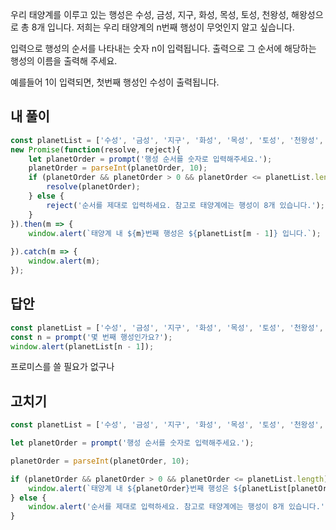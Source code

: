우리 태양계를 이루고 있는 행성은 수성, 금성, 지구, 화성, 목성, 토성, 천왕성, 해왕성으로 총 8개 입니다. 저희는 우리 태양계의 n번째 행성이 무엇인지 알고 싶습니다.

입력으로 행성의 순서를 나타내는 숫자 n이 입력됩니다. 
출력으로 그 순서에 해당하는 행성의 이름을 출력해 주세요.

예를들어 1이 입력되면, 첫번째 행성인 수성이 출력됩니다.
## 내 풀이
```js
const planetList = ['수성', '금성', '지구', '화성', '목성', '토성', '천왕성', '해왕성'];
new Promise(function(resolve, reject){
    let planetOrder = prompt('행성 순서를 숫자로 입력해주세요.');
    planetOrder = parseInt(planetOrder, 10);
    if (planetOrder && planetOrder > 0 && planetOrder <= planetList.length) {
        resolve(planetOrder);
    } else {
        reject('순서를 제대로 입력하세요. 참고로 태양계에는 행성이 8개 있습니다.');
    }
}).then(m => {
    window.alert(`태양계 내 ${m}번째 행성은 ${planetList[m - 1]} 입니다.`);
    
}).catch(m => {
    window.alert(m);
});
```
## 답안
```js
const planetList = ['수성', '금성', '지구', '화성', '목성', '토성', '천왕성', '해왕성'];
const n = prompt('몇 번째 행성인가요?');
window.alert(planetList[n - 1]);
```
프로미스를 쓸 필요가 없구나
## 고치기
```js
const planetList = ['수성', '금성', '지구', '화성', '목성', '토성', '천왕성', '해왕성'];

let planetOrder = prompt('행성 순서를 숫자로 입력해주세요.');

planetOrder = parseInt(planetOrder, 10);

if (planetOrder && planetOrder > 0 && planetOrder <= planetList.length) {
    window.alert(`태양계 내 ${planetOrder}번째 행성은 ${planetList[planetOrder - 1]} 입니다.`);
} else {
    window.alert('순서를 제대로 입력하세요. 참고로 태양계에는 행성이 8개 있습니다.')
}
```